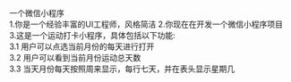 一个微信小程序  
1.你是一个经验丰富的UI工程师，风格简洁
2.你现在在开发一个微信小程序项目  
3.这是一个运动打卡小程序，具体包括以下功能:  
 3.1 用户可以点选当前月份的每天进行打开  
 3.2 用户可以看到当前月份运动总天数  
 3.3 当天月份每天按照周来显示，每行七天，并在表头显示星期几